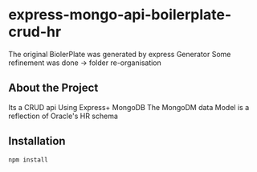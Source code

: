 # express-mongo-api-boilerplate-crud-hr
The original BiolerPlate was generated by express Generator
Some refinement was done -> folder re-organisation 

## About the Project
Its a CRUD api Using Express+ MongoDB
The MongoDM data Model is a reflection of Oracle's HR schema

## Installation
```
npm install
```







